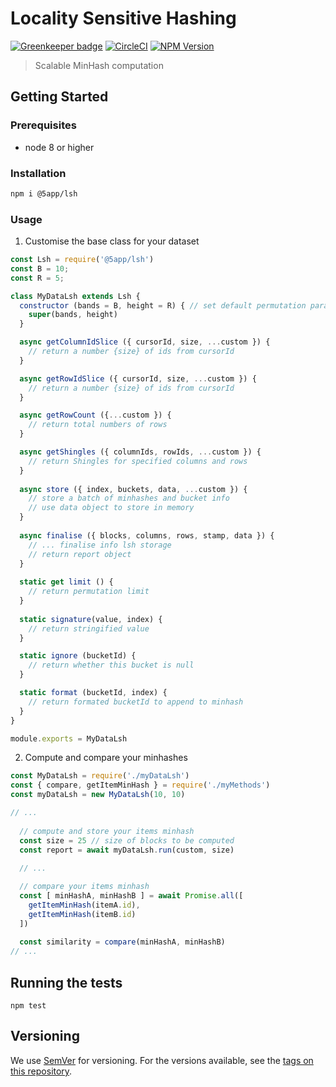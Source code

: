 # Locality Sensitive Hashing

[![Greenkeeper badge](https://badges.greenkeeper.io/5app/lsh.svg)](https://greenkeeper.io/)
[![CircleCI](https://circleci.com/gh/5app/lsh.svg?style=shield)](https://circleci.com/gh/5app/lsh)
[![NPM Version](https://img.shields.io/npm/v/@5app/lsh.svg)](https://www.npmjs.com/package/@5app/lsh)

> Scalable MinHash computation


## Getting Started

### Prerequisites
- node 8 or higher

### Installation
```bash
npm i @5app/lsh
```
### Usage

1. Customise the base class for your dataset
```javascript
const Lsh = require('@5app/lsh')
const B = 10;
const R = 5;

class MyDataLsh extends Lsh {
  constructor (bands = B, height = R) { // set default permutation params
    super(bands, height)
  }

  async getColumnIdSlice ({ cursorId, size, ...custom }) {
    // return a number {size} of ids from cursorId
  }

  async getRowIdSlice ({ cursorId, size, ...custom }) {
    // return a number {size} of ids from cursorId 
  }

  async getRowCount ({...custom }) {
    // return total numbers of rows
  }

  async getShingles ({ columnIds, rowIds, ...custom }) {
    // return Shingles for specified columns and rows
  }
  
  async store ({ index, buckets, data, ...custom }) {
    // store a batch of minhashes and bucket info
    // use data object to store in memory
  }
  
  async finalise ({ blocks, columns, rows, stamp, data }) {
    // ... finalise info lsh storage
    // return report object
  }
  
  static get limit () {
    // return permutation limit
  }
  
  static signature(value, index) {
    // return stringified value
  } 

  static ignore (bucketId) {
    // return whether this bucket is null
  }

  static format (bucketId, index) {
    // return formated bucketId to append to minhash
  }
}

module.exports = MyDataLsh
```
2. Compute and compare your minhashes
```javascript
const MyDataLsh = require('./myDataLsh')
const { compare, getItemMinHash } = require('./myMethods')
const myDataLsh = new MyDataLsh(10, 10)

// ...
  
  // compute and store your items minhash  
  const size = 25 // size of blocks to be computed
  const report = await myDataLsh.run(custom, size)
  
  // ...

  // compare your items minhash
  const [ minHashA, minHashB ] = await Promise.all([
    getItemMinHash(itemA.id),
    getItemMinHash(itemB.id)
  ])
  
  const similarity = compare(minHashA, minHashB)
// ...
```

## Running the tests

```
npm test
```

## Versioning

We use [SemVer](http://semver.org/) for versioning. For the versions available, see the [tags on this repository](https://github.com/5app/lsh/tags). 

